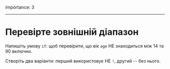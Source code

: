 importance: 3

---

# Перевірте зовнішній діапазон

Напишіть умову `if`: щоб перевірити, що вік `age` НЕ знаходиться між 14 та 90 включно.

Створіть два варіанти: перший використовує НЕ `!`, другий -- без нього.
